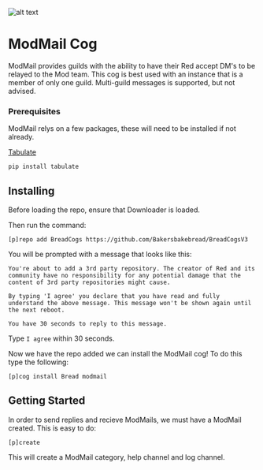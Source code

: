 ![alt text](https://ibb.co/SfT42dS "ModMail")

# ModMail Cog

ModMail provides guilds with the ability to have their Red accept DM's to be relayed to the Mod team. This cog is best used with an instance that is a member of only one guild. Multi-guild messages is supported, but not advised.

### Prerequisites

ModMail relys on a few packages, these will need to be installed if not already.

[Tabulate](https://pypi.org/project/tabulate/)
```
pip install tabulate
```

## Installing

Before loading the repo, ensure that Downloader is loaded.

Then run the command: 
```
[p]repo add BreadCogs https://github.com/Bakersbakebread/BreadCogsV3
```
You will be prompted with a message that looks like this:
```
You're about to add a 3rd party repository. The creator of Red and its community have no responsibility for any potential damage that the content of 3rd party repositories might cause.

By typing 'I agree' you declare that you have read and fully understand the above message. This message won't be shown again until the next reboot.

You have 30 seconds to reply to this message.
```
Type `I agree` within 30 seconds.

Now we have the repo added we can install the ModMail cog! To do this type the following:

```
[p]cog install Bread modmail
```


## Getting Started

In order to send replies and recieve ModMails, we must have a ModMail created. This is easy to do:
```
[p]create
```

This will create a ModMail category, help channel and log channel.